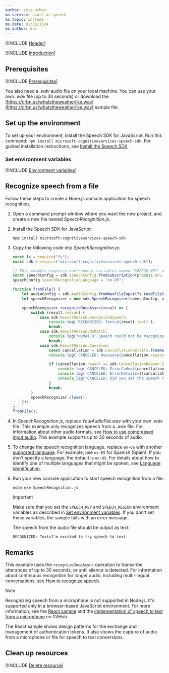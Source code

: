 ```yaml
---
author: eric-urban
ms.service: azure-ai-speech
ms.topic: include
ms.date: 01/30/2024
ms.author: eur
---
```


[!INCLUDE [Header](../../common/javascript.md)]

[!INCLUDE [Introduction](intro.md)]

## Prerequisites

[!INCLUDE [Prerequisites](../../common/azure-prerequisites.md)]

You also need a *.wav* audio file on your local machine. You can use your own *.wav* file (up to 30 seconds) or download the [https://crbn.us/whatstheweatherlike.wav](https://crbn.us/whatstheweatherlike.wav) sample file.

## Set up the environment

To set up your environment, install the Speech SDK for JavaScript. Run this command: `npm install microsoft-cognitiveservices-speech-sdk`. For guided installation instructions, see [Install the Speech SDK](../../../quickstarts/setup-platform.md?pivots=programming-language-javascript).

### Set environment variables

[!INCLUDE [Environment variables](../../common/environment-variables.md)]

## Recognize speech from a file

Follow these steps to create a Node.js console application for speech recognition.

1. Open a command prompt window where you want the new project, and create a new file named *SpeechRecognition.js*.
1. Install the Speech SDK for JavaScript:

   ```console
   npm install microsoft-cognitiveservices-speech-sdk
   ```

1. Copy the following code into *SpeechRecognition.js*:

   ```javascript
   const fs = require("fs");
   const sdk = require("microsoft-cognitiveservices-speech-sdk");

   // This example requires environment variables named "SPEECH_KEY" and "SPEECH_REGION"
   const speechConfig = sdk.SpeechConfig.fromSubscription(process.env.SPEECH_KEY, process.env.SPEECH_REGION);
   speechConfig.speechRecognitionLanguage = "en-US";

   function fromFile() {
       let audioConfig = sdk.AudioConfig.fromWavFileInput(fs.readFileSync("YourAudioFile.wav"));
       let speechRecognizer = new sdk.SpeechRecognizer(speechConfig, audioConfig);

       speechRecognizer.recognizeOnceAsync(result => {
           switch (result.reason) {
               case sdk.ResultReason.RecognizedSpeech:
                   console.log(`RECOGNIZED: Text=${result.text}`);
                   break;
               case sdk.ResultReason.NoMatch:
                   console.log("NOMATCH: Speech could not be recognized.");
                   break;
               case sdk.ResultReason.Canceled:
                   const cancellation = sdk.CancellationDetails.fromResult(result);
                   console.log(`CANCELED: Reason=${cancellation.reason}`);

                   if (cancellation.reason == sdk.CancellationReason.Error) {
                       console.log(`CANCELED: ErrorCode=${cancellation.ErrorCode}`);
                       console.log(`CANCELED: ErrorDetails=${cancellation.errorDetails}`);
                       console.log("CANCELED: Did you set the speech resource key and region values?");
                   }
                   break;
           }
           speechRecognizer.close();
       });
   }
   fromFile();
   ```

1. In *SpeechRecognition.js*, replace *YourAudioFile.wav* with your own *.wav* file. This example only recognizes speech from a *.wav* file. For information about other audio formats, see [How to use compressed input audio](~/articles/ai-services/speech-service/how-to-use-codec-compressed-audio-input-streams.md). This example supports up to 30 seconds of audio.

1. To change the speech recognition language, replace `en-US` with another [supported language](~/articles/ai-services/speech-service/language-support.md). For example, use `es-ES` for Spanish (Spain). If you don't specify a language, the default is `en-US`. For details about how to identify one of multiple languages that might be spoken, see [Language identification](~/articles/ai-services/speech-service/language-identification.md).

1. Run your new console application to start speech recognition from a file:

   ```console
   node.exe SpeechRecognition.js
   ```

   > [!IMPORTANT]
   > Make sure that you set the `SPEECH_KEY` and `SPEECH_REGION` environment variables as described in [Set environment variables](#set-environment-variables). If you don't set these variables, the sample fails with an error message.

   The speech from the audio file should be output as text:

   ```output
   RECOGNIZED: Text=I'm excited to try speech to text.
   ```

## Remarks

This example uses the `recognizeOnceAsync` operation to transcribe utterances of up to 30 seconds, or until silence is detected. For information about continuous recognition for longer audio, including multi-lingual conversations, see [How to recognize speech](~/articles/ai-services/speech-service/how-to-recognize-speech.md).

> [!NOTE]
> Recognizing speech from a microphone is not supported in Node.js. It's supported only in a browser-based JavaScript environment. For more information, see the [React sample](https://github.com/Azure-Samples/AzureSpeechReactSample) and the [implementation of speech to text from a microphone](https://github.com/Azure-Samples/AzureSpeechReactSample/blob/main/src/App.js#L29) on GitHub.
> 
> The React sample shows design patterns for the exchange and management of authentication tokens. It also shows the capture of audio from a microphone or file for speech to text conversions.

## Clean up resources

[!INCLUDE [Delete resource](../../common/delete-resource.md)]
